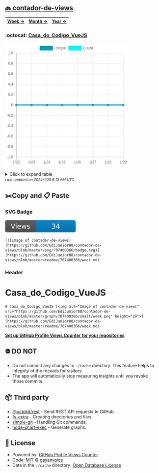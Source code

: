 ## [🔙 contador-de-views](https://github.com/EdiJunior88/contador-de-views)
| [**Week →**](https://github.com/EdiJunior88/contador-de-views/blob/master/readme/707400366/week.md) | [**Month →**](https://github.com/EdiJunior88/contador-de-views/blob/master/readme/707400366/month.md) | [**Year →**](https://github.com/EdiJunior88/contador-de-views/blob/master/readme/707400366/year.md) |
| ---- | ---- | ----- |
### :octocat: [Casa_do_Codigo_VueJS](https://github.com/EdiJunior88/Casa_do_Codigo_VueJS)
![Image of contador-de-views](https://github.com/EdiJunior88/contador-de-views/blob/master/graph/707400366/large/week.png)

<details>
	<summary>Click to expand table</summary>
	<h2>:calendar: Week Page Views Table</h2>
<table>
	<tr>
		<th>
			Last Updated
		</th>
		<th>
			Unique
		</th>
		<th>
			Count
		</th>
	</tr>
	<tr>
		<td>
			<code>2024/1/29</code>
		</td>
		<td>
			<code>0</code>
		</td>
		<td>
			<code>0</code>
		</td>
	</tr>
	<tr>
		<td>
			<code>2024/1/28</code>
		</td>
		<td>
			<code>0</code>
		</td>
		<td>
			<code>0</code>
		</td>
	</tr>
	<tr>
		<td>
			<code>2024/1/27</code>
		</td>
		<td>
			<code>0</code>
		</td>
		<td>
			<code>0</code>
		</td>
	</tr>
	<tr>
		<td>
			<code>2024/1/26</code>
		</td>
		<td>
			<code>0</code>
		</td>
		<td>
			<code>0</code>
		</td>
	</tr>
	<tr>
		<td>
			<code>2024/1/25</code>
		</td>
		<td>
			<code>0</code>
		</td>
		<td>
			<code>0</code>
		</td>
	</tr>
	<tr>
		<td>
			<code>2024/1/24</code>
		</td>
		<td>
			<code>0</code>
		</td>
		<td>
			<code>0</code>
		</td>
	</tr>
	<tr>
		<td>
			<code>2024/1/23</code>
		</td>
		<td>
			<code>0</code>
		</td>
		<td>
			<code>0</code>
		</td>
	</tr>
	<tr>
		<td>
			<code>2024/1/22</code>
		</td>
		<td>
			<code>0</code>
		</td>
		<td>
			<code>0</code>
		</td>
	</tr>
</table>

</details>
<small><i>Last updated on 2024/1/29 6:13 AM UTC</i></small>

## ✂️Copy and 📋 Paste
### SVG Badge
[![Image of contador-de-views](https://github.com/EdiJunior88/contador-de-views/blob/master/svg/707400366/badge.svg)](https://github.com/EdiJunior88/contador-de-views/blob/master/readme/707400366/week.md)
```readme
[![Image of contador-de-views](https://github.com/EdiJunior88/contador-de-views/blob/master/svg/707400366/badge.svg)](https://github.com/EdiJunior88/contador-de-views/blob/master/readme/707400366/week.md)
```
### Header
# Casa_do_Codigo_VueJS [<img alt="Image of contador-de-views" src="https://github.com/EdiJunior88/contador-de-views/blob/master/graph/707400366/small/week.png" height="20">](https://github.com/EdiJunior88/contador-de-views/blob/master/readme/707400366/week.md)
```readme
# Casa_do_Codigo_VueJS [<img alt="Image of contador-de-views" src="https://github.com/EdiJunior88/contador-de-views/blob/master/graph/707400366/small/week.png" height="20">](https://github.com/EdiJunior88/contador-de-views/blob/master/readme/707400366/week.md)
```
[**Set up GitHub Profile Views Counter for your repositories**](https://github.com/gayanvoice/github-profile-views-counter)
## ⛔ DO NOT
- Do not commit any changes to `./cache` directory. This feature helps to integrity of the records for visitors.
- The app will automatically stop measuring insights until you revoke those commits.
## 📦 Third party

- [@octokit/rest](https://www.npmjs.com/package/@octokit/rest) - Send REST API requests to GitHub.
- [fs-extra](https://www.npmjs.com/package/fs-extra) - Creating directories and files.
- [simple-git](https://www.npmjs.com/package/simple-git) - Handling Git commands.
- [node-chart-exec](https://www.npmjs.com/package/node-chart-exec) - Generate graphs.
## 📄 License
- Powered by: [GitHub Profile Views Counter](https://github.com/gayanvoice/github-profile-views-counter)
- Code: [MIT](./LICENSE) © [gayanvoice](https://github.com/gayanvoice/github-profile-views-counter)
- Data in the `./cache` directory: [Open Database License](https://opendatacommons.org/licenses/odbl/1-0/)